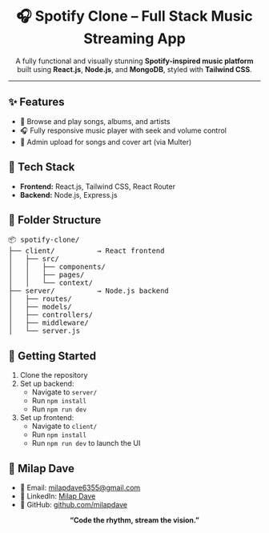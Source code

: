 <h1 align="center">🎧 Spotify Clone – Full Stack Music Streaming App</h1>

<p align="center">
  A fully functional and visually stunning <strong>Spotify-inspired music platform</strong> built using <strong>React.js</strong>, <strong>Node.js</strong>, and <strong>MongoDB</strong>, styled with <strong>Tailwind CSS</strong>.
</p>

<hr>

<h2>✨ Features</h2>
<ul>
  <li>🎵 Browse and play songs, albums, and artists</li>
  <li>🎧 Fully responsive music player with seek and volume control</li>
  <li>📂 Admin upload for songs and cover art (via Multer)</li>
</ul>

<h2>🧰 Tech Stack</h2>
<ul>
  <li><strong>Frontend:</strong> React.js, Tailwind CSS, React Router</li>
  <li><strong>Backend:</strong> Node.js, Express.js</li>
</ul>

<h2>📁 Folder Structure</h2>
<pre>
📦 spotify-clone/
├── client/          → React frontend
│   ├── src/
│   │   ├── components/
│   │   ├── pages/
│   │   └── context/
├── server/          → Node.js backend
│   ├── routes/
│   ├── models/
│   ├── controllers/
│   ├── middleware/
│   └── server.js
</pre>

<h2>🚀 Getting Started</h2>
<ol>
  <li>Clone the repository</li>
  <li>Set up backend:
    <ul>
      <li>Navigate to <code>server/</code></li>
      <li>Run <code>npm install</code></li>
      <li>Run <code>npm run dev</code></li>
    </ul>
  </li>
  <li>Set up frontend:
    <ul>
      <li>Navigate to <code>client/</code></li>
      <li>Run <code>npm install</code></li>
      <li>Run <code>npm run dev</code> to launch the UI</li>
    </ul>
  </li>
</ol>

<h2>📌 Milap Dave</h2>
<ul>
  <li>📧 Email: <a href="mailto:milapdave6355@gmail.com">milapdave6355@gmail.com</a></li>
  <li>🔗 LinkedIn: <a href="https://www.linkedin.com/in/milap-dave-0a1422270/">Milap Dave</a></li>
  <li>🐙 GitHub: <a href="https://github.com/milapdave">github.com/milapdave</a></li>
</ul>

<p align="center">
  <strong>“Code the rhythm, stream the vision.”</strong>
</p>
